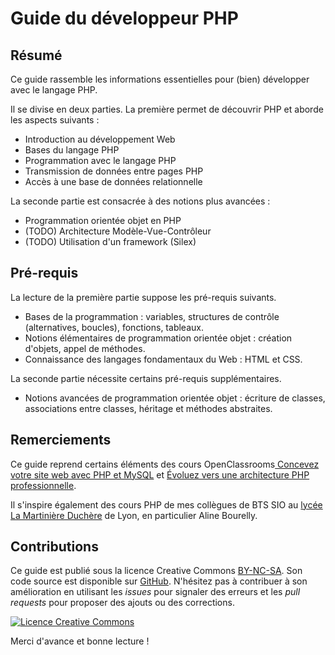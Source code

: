 # Guide du développeur PHP 

## Résumé

Ce guide rassemble les informations essentielles pour (bien) développer avec le langage PHP.

Il se divise en deux parties. La première permet de découvrir PHP et aborde les aspects suivants :
- Introduction au développement Web
- Bases du langage PHP
- Programmation avec le langage PHP
- Transmission de données entre pages PHP
- Accès à une base de données relationnelle

La seconde partie est consacrée à des notions plus avancées :
- Programmation orientée objet en PHP
- (TODO) Architecture Modèle-Vue-Contrôleur
- (TODO) Utilisation d'un framework (Silex)

## Pré-requis

La lecture de la première partie suppose les pré-requis suivants.

- Bases de la programmation : variables, structures de contrôle (alternatives, boucles), fonctions, tableaux.
- Notions élémentaires de programmation orientée objet : création d'objets, appel de méthodes.
- Connaissance des langages fondamentaux du Web : HTML et CSS.

La seconde partie nécessite certains pré-requis supplémentaires.

- Notions avancées de programmation orientée objet : écriture de classes, associations entre classes, héritage et méthodes abstraites.

## Remerciements

Ce guide reprend certains éléments des cours OpenClassrooms[
Concevez votre site web avec PHP et MySQL](https://openclassrooms.com/courses/concevez-votre-site-web-avec-php-et-mysql) et [Évoluez vers une architecture PHP professionnelle](https://openclassrooms.com/courses/evoluez-vers-une-architecture-php-professionnelle).

Il s'inspire également des cours PHP de mes collègues de BTS SIO au [lycée La Martinière Duchère](http://lmdsio.fr) de Lyon, en particulier Aline Bourelly.

## Contributions

Ce guide est publié sous la licence Creative Commons [BY-NC-SA](http://creativecommons.org/licenses/by-nc-sa/4.0/). Son code source est disponible sur [GitHub](https://github.com/bpesquet/guide-developpeur-php). N'hésitez pas à contribuer à son amélioration en utilisant les *issues* pour signaler des erreurs et les *pull requests* pour proposer des ajouts ou des corrections.

<a rel="license" href="http://creativecommons.org/licenses/by-nc-sa/4.0/"><img alt="Licence Creative Commons" style="border-width:0" src="https://i.creativecommons.org/l/by-nc-sa/4.0/88x31.png" /></a>

Merci d'avance et bonne lecture !



